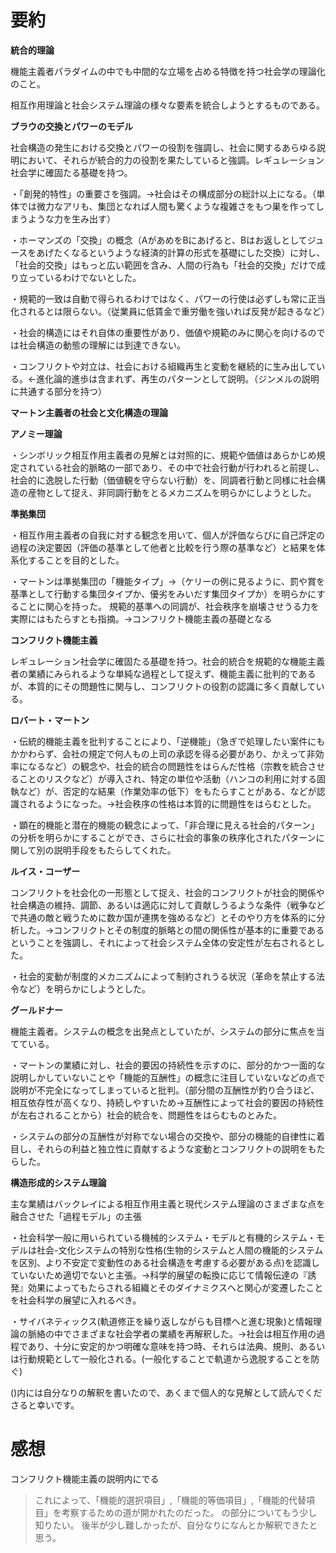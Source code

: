 # 要約
﻿**統合的理論**

機能主義者パラダイムの中でも中間的な立場を占める特徴を持つ社会学の理論化のこと。

相互作用理論と社会システム理論の様々な要素を統合しようとするものである。
 
**ブラウの交換とパワーのモデル**

社会構造の発生における交換とパワーの役割を強調し、社会に関するあらゆる説明において、それらが統合的力の役割を果たしていると強調。レギュレーション社会学に確固たる基礎を持つ。

・「創発的特性」の重要さを強調。→社会はその構成部分の総計以上になる。（単体では微力なアリも、集団となれば人間も驚くような複雑さをもつ巣を作ってしまうような力を生み出す）

・ホーマンズの「交換」の概念（AがあめをBにあげると、Bはお返しとしてジュースをあげたくなるというような経済的計算の形式を基礎にした交換）に対し、「社会的交換」はもっと広い範囲を含み、人間の行為も「社会的交換」だけで成り立っているわけでないとした。

・規範的一致は自動で得られるわけではなく、パワーの行使は必ずしも常に正当化されるとは限らない。（従業員に低賃金で重労働を強いれば反発が起きるなど）

・社会的構造にはそれ自体の重要性があり、価値や規範のみに関心を向けるのでは社会構造の動態の理解には到達できない。

・コンフリクトや対立は、社会における組織再生と変動を継続的に生み出している。←進化論的進歩は含まれず、再生のパターンとして説明。（ジンメルの説明に共通する部分を持つ）
 
**マートン主義者の社会と文化構造の理論**

**アノミー理論**

・シンボリック相互作用主義者の見解とは対照的に、規範や価値はあらかじめ規定されている社会的脈略の一部であり、その中で社会行動が行われると前提し、社会的に逸脱した行動（価値観を守らない行動）を、同調者行動と同様に社会構造の産物として捉え、非同調行動をとるメカニズムを明らかにしようとした。

**準拠集団**

・相互作用主義者の自我に対する観念を用いて、個人が評価ならびに自己評定の過程の決定要因（評価の基準として他者と比較を行う際の基準など）と結果を体系化することを目的とした。

・マートンは準拠集団の「機能タイプ」→（ケリーの例に見るように、罰や賞を基準として行動する集団タイプか、優劣をみいだす集団タイプか）を明らかにすることに関心を持った。
規範的基準への同調が、社会秩序を崩壊させうる力を実際にはもたらすとも指摘。→コンフリクト機能主義の基礎となる
 
**コンフリクト機能主義**

レギュレーション社会学に確固たる基礎を持つ。社会的統合を規範的な機能主義者の業績にみられるような単純な過程として捉えず、機能主義に批判的であるが、本質的にその問題性に関与し、コンフリクトの役割の認識に多く貢献している。

**ロバート・マートン**

・伝統的機能主義を批判することにより、「逆機能」（急ぎで処理したい案件にもかかわらず、会社の規定で何人もの上司の承認を得る必要があり、かえって非効率になるなど）の観念や、社会的統合の問題性をはらんだ性格（宗教を統合させることのリスクなど）が導入され、特定の単位や活動（ハンコの利用に対する固執など）が、否定的な結果（作業効率の低下）をもたらすことがある、などが認識されるようになった。→社会秩序の性格は本質的に問題性をはらむとした。

・顕在的機能と潜在的機能の観念によって、「非合理に見える社会的パターン」の分析を明らかにすることができ、さらに社会的事象の秩序化されたパターンに関して別の説明手段をもたらしてくれた。

**ルイス・コーザー**

コンフリクトを社会化の一形態として捉え、社会的コンフリクトが社会的関係や社会構造の維持、調節、あるいは適応に対して貢献しうるような条件（戦争などで共通の敵と戦うために数か国が連携を強めるなど）とそのやり方を体系的に分析した。→コンフリクトとその制度的脈略との間の関係性が基本的に重要であるということを強調し、それによって社会システム全体の安定性が左右されるとした。

・社会的変動が制度的メカニズムによって制約されうる状況（革命を禁止する法令など）を明らかにしようとした。

**グールドナー**

機能主義者。システムの概念を出発点としていたが、システムの部分に焦点を当てている。

・マートンの業績に対し、社会的要因の持続性を示すのに、部分的かつ一面的な説明しかしていないことや「機能的互酬性」の概念に注目していないなどの点で説明が不完全になってしまっていると批判。（部分間の互酬性が釣り合うほど、相互依存性が高くなり、持続しやすいため→互酬性によって社会的要因の持続性が左右されることから）社会的統合を、問題性をはらむものとみた。

・システムの部分の互酬性が対称でない場合の交換や、部分の機能的自律性に着目し、それらの利益と独立性に貢献するような変動とコンフリクトの説明をもたらした。

**構造形成的システム理論**

主な業績はバックレイによる相互作用主義と現代システム理論のさまざまな点を融合させた「過程モデル」の主張

・社会科学一般に用いられている機械的システム・モデルと有機的システム・モデルは社会-文化システムの特別な性格(生物的システムと人間の機能的システムを区別、より不安定で変動性のある社会構造を考慮する必要がある点)を認識していないため適切でないと主張。→科学的展望の転換に応じて情報伝達の『誘発』効果によってもたらされる組織とそのダイナミクスへと関心が変遷したことを社会科学の展望に入れるべき。

・サイバネティックス(軌道修正を繰り返しながらも目標へと進む現象)と情報理論の脈絡の中でさまざまな社会学者の業績を再解釈した。→社会は相互作用の過程であり、十分に安定的かつ明確な意味を持つ時、それらは法典、規則、あるいは行動規範として一般化される。(一般化することで軌道から逸脱することを防ぐ)

()内には自分なりの解釈を書いたので、あくまで個人的な見解として読んでくださると幸いです。

# 感想

コンフリクト機能主義の説明内にでる
>これによって、「機能的選択項目」,「機能的等価項目」,「機能的代替項目」を考察するための道が開かれたのだった。
の部分についてもう少し知りたい。
後半が少し難しかったが、自分なりになんとか解釈できたと思う。
